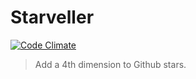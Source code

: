 # Starveller

[![Code Climate](https://codeclimate.com/github/SIGSEV/Starveller/badges/gpa.svg)](https://codeclimate.com/github/SIGSEV/Starveller)

> Add a 4th dimension to Github stars.
